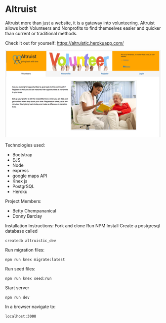 # Altruist

Altruist more than just a website, it is a gateway into volunteering.  Altruist allows both Volunteers and Nonprofits to find themselves easier and quicker than current or traditional methods.

Check it out for yourself: https://altruistic.herokuapp.com/

![homepage](screenshots/homepage.png) 

Technologies used:
* Bootstrap
* EJS
* Node
* express
* google maps API
* Knex js
* PostgrSQL
* Heroku

Project Members:
* Betty Chempananical
* Donny Barclay

Installation Instructions:
Fork and clone
Run NPM Install
Create a postgresql database called
  ```
  createdb altruistic_dev
  ```
Run migration files:
  ```
  npm run knex migrate:latest
  ```
Run seed files:
  ```
  npm run knex seed:run
  ```
Start server
  ```
  npm run dev
  ```
In a browser navigate to:
  ```
  localhost:3000
  ```
